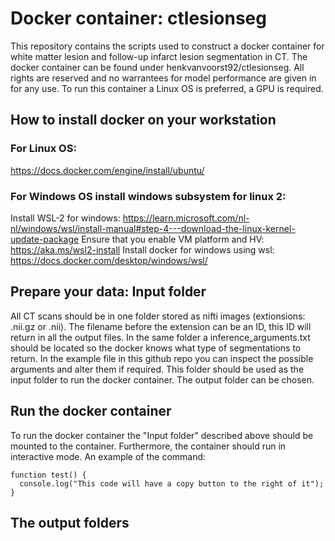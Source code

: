 # Docker container: ctlesionseg
This repository contains the scripts used to construct a docker container for white matter lesion and follow-up infarct lesion segmentation in CT. The docker container can be found under henkvanvoorst92/ctlesionseg. All rights are reserved and no warrantees for model performance are given in for any use. To run this container a Linux OS is preferred, a GPU is required.

## How to install docker on your workstation
### For Linux OS:
https://docs.docker.com/engine/install/ubuntu/

### For Windows OS install windows subsystem for linux 2: 
Install WSL-2 for windows: https://learn.microsoft.com/nl-nl/windows/wsl/install-manual#step-4---download-the-linux-kernel-update-package
Ensure that you enable VM platform and HV: https://aka.ms/wsl2-install
Install docker for windows using wsl: https://docs.docker.com/desktop/windows/wsl/

## Prepare your data: Input folder
All CT scans should be in one folder stored as nifti images (extionsions: .nii.gz or .nii). The filename before the extension can be an ID, this ID will return in all the output files. In the same folder a inference_arguments.txt should be located so the docker knows what type of segmentations to return. In the example file in this github repo you can inspect the possible arguments and alter them if required. This folder should be used as the input folder to run the docker container. The output folder can be chosen.

## Run the docker container
To run the docker container the "Input folder" described above should be mounted to the container. Furthermore, the container should run in interactive mode.
An example of the command:
```
function test() {
  console.log("This code will have a copy button to the right of it");
}
```

## The output folders

